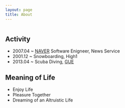 ```yaml
---
layout: page
title: About
---
```

<div class="post">
	<center><img src="{{ '/assets/img/lion.jpg' | prepend: site.baseurl }}" alt=""></center>
	<p class="intro"></p>
  <h2>Activity</h2>
  <ul>
    <li>2007.04 ~ <a href="https://www.navercorp.com" target="_blank">NAVER</a> Software Enigneer, News Service</li>
    <li>2001.12 ~ Snowboarding, High1</li>
    <li>2013.04 ~ Scuba Diving, <a href="https://www.gue.com" target="_blank">GUE</a></li>
  </ul>
	<h2>Meaning of Life</h2>
	<ul>
		<li>Enjoy Life</li>
		<li>Pleasure Together</li>
    <li>Dreaming of an Altruistic Life</li>
	</ul>
</div>